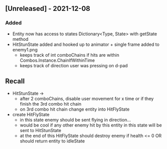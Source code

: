 ## [Unreleased] - 2021-12-08
### Added
- Entity now has access to states Dictionary<Type, State> with getState method
- HitStunState added and hooked up to animator + single frame added to enemy1.png
  - keeps track of int comboChains if hits are within Combos.Instance.ChainIfWithinTime
  - keeps track of direction user was pressing on d-pad

## Recall
- HitStunState -> 
  - after 2 comboChains, disable user movement for x time or if they finish the 3rd combo hit chain
  - on 3rd combo hit chain change entity into HitFlyState
- create HitFlyState 
  - in this state enemy should be sent flying in direction... 
  - would be cool if any other enemy hit by this entity in this state will be sent to HitStunState 
  - at the end of this HitFlyState should destroy enemy if health <= 0 OR should return entity to idleState
